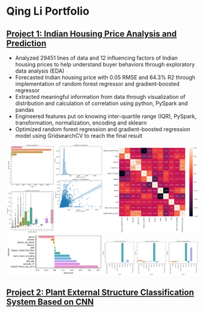 # Qing Li Portfolio


## [Project 1: Indian Housing Price Analysis and Prediction](https://github.com/loliamserious/SOEN6111-BIG-DATA)
* Analyzed 29451 lines of data and 12 influencing factors of Indian housing prices to help understand buyer behaviors through exploratory data analysis (EDA)
* Forecasted Indian housing price with 0.05 RMSE and 64.3% R2 through implementation of random forest regressor and gradient-boosted regressor
* Extracted meaningful information from data through visualization of distribution and calculation of correlation using python, PySpark and pandas 
* Engineered features put on knowing inter-quartile range (IQR), PySpark, transformation, normalization, encoding and sklearn
* Optimized random forest regression and gradient-boosted regression model using GridsearchCV to reach the final result

<div align="center"><img src="img/figure2.png" width="50%" height="50%"><img src="img/figure5.png"width="50%" height="50%">
  <img src="img/figure4.png"width="50%" height="50%"><img src="img/figure6.png" width="50%" height="50%">
</div>

## [Project 2: Plant External Structure Classification System Based on CNN](https://github.com/loliamserious/ML-project)
